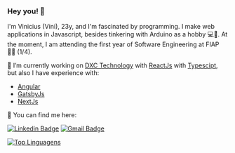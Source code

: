 ### Hey you! 👋

I'm Vinicius (Vini), 23y, and I'm fascinated by programming. I make web applications in Javascript, besides tinkering with Arduino as a hobby 💻🤖. At the moment, I am attending the first year of Software Engineering at FIAP 🐱‍💻 (1/4).

🔭 I’m currently working on [DXC Technology](https://dxc.com/us/en) with [ReactJs](https://reactjs.org/) with [Typescipt](https://www.typescriptlang.org/docs/), but also I have experience with:
  - [Angular](https://angular.io/docs)
  - [GatsbyJs](https://www.gatsbyjs.com/get-started/)
  - [NextJs](https://nextjs.org/docs/getting-started)

💬 You can find me here:

[![Linkedin Badge](https://img.shields.io/badge/-ViniciusPinheiro-blue?style=flat-square&logo=Linkedin&logoColor=white&link=https://www.linkedin.com/in/vinicius-pinheiro-78ba11179/)](https://www.linkedin.com/in/vinicius-pinheiro-78ba11179/) [![Gmail Badge](https://img.shields.io/badge/-pinheiro.desenv@gmail.com-c14438?style=flat-square&logo=Gmail&logoColor=white&link=mailto:pinheiro.desenv@gmail.com)](mailto:pinheiro.desenv@gmail.com)

[![Top Linguagens](https://github-readme-stats.vercel.app/api/top-langs/?username=Pinheirovisky&layout=compact)](https://github.com/Pinheirovisky/github-readme-stats)

<!--
**Pinheirovisky/Pinheirovisky** is a ✨ _special_ ✨ repository because its `README.md` (this file) appears on your GitHub profile.

Here are some ideas to get you started:

- 🌱 I’m currently learning ...
- 👯 I’m looking to collaborate on ...
- 🤔 I’m looking for help with ...
- 💬 Ask me about ...
- 📫 How to reach me: ...
- 😄 Pronouns: ...
- ⚡ Fun fact: ...
-->
